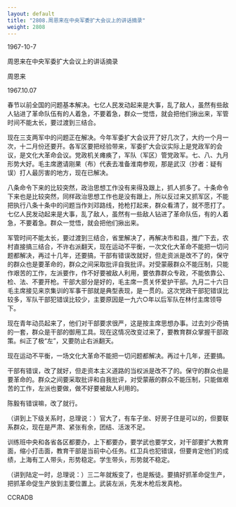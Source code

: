 ```yaml
---
layout: default
title: "2808.周恩来在中央军委扩大会议上的讲话摘录"
weight: 2808
---
```


1967-10-7

周恩来在中央军委扩大会议上的讲话摘录

周恩来

1967.10.07

春节以前全国的问题基本解决。七亿人民发动起来是大事，乱了敌人，虽然有些敌人钻进了革命队伍有的人着急，不要着急，群众一觉悟，就会把他们揪出来，军管时间不能太长，要过渡到三结合。

现在三支两军中的问题正在解决。今年军委扩大会议开了好几次了，大约一个月一次，十二月份还要开。各军区要把经验带来，军委扩大会议实际上是党政军的会议，是文化大革命会议。党政机关瘫痪了，军队（军区）管党政军。七、八、九月形势大好。毛主席邀请刚果（布）代表去准备淮南参观，那是武汉（抄者：疑有误）打人最厉害的地方，现在已解决。

八条命令下来的比较突然，政治思想工作没有来得及跟上，抓人抓多了。十条命令下来也是比较突然，同样政治思想工作也是没有跟上，所以反过来又抓军区，不能把执行八条十条中的问题当作刘邓路线，抢枪打起来，群众看清了，就不愿打了。七亿人民发动起来是大事，乱了敌人，虽然有一些敌人钻进了革命队伍，有的人着急，不要着急。群众一觉悟，就会把他们揪出来。

军管时间不能太长，要过渡到三结合，省里解决了，再解决市和县，推广下去，农村直接搞三结合，不许右派翻天，现在运动不平衡，一次文化大革命不能把一切问题都解决，再过十几年，还要搞，干部有错误改就好，但走资派是改不了的，保守的群众也是要革命的，群众之间采取批评自我批评。对受蒙蔽群众不能压制，只能作艰苦的工作，左派要作，作不好要被敌人利用，要依靠群众专政，不能依靠公、检、法、不要开枪。干部大部分是好的，毛主席一贯关怀爱护干部。九月二十六日毛主席接见来京集训的军事干部就是典型表现，是一贯的。这次党政干部犯错误比较多，军队干部犯错误比较少，主要原因是一九六○年以后军队在林付主席领导下。

现在青年动员起来了，他们对干部要求很严，这是按主席思想办事。过去刘少奇搞的一套，群众是干部的御用工具。现在这情况改变过来了，要教育群众掌握干部政策。纠正了极“左”，又要防止右派翻天。

现在运动不平衡，一场文化大革命不能把一切问题都解决。再过十几年，还要搞。

干部有错误，改了就好，但走资本主义道路的当权派是改不了的。保守的群众也是要革命的。群众之间要采取批评和自我批评，对受蒙蔽的群众不能压制，只能做艰苦的工作，左派也要做，做不好要被敌人利用的。

陈毅有错误嘛，改了就行。

（讲到上下级关系时，总理说：）官大了，有车子坐、好房子住是可以的，但要联系群众，现在是严肃、紧张有余，团结、活泼不足。

训练班中央和各省各区都要办，上下都要办，要学武也要学文，对干部要扩大教育面，缩小打击面，教育干部是当前中心任务。红卫兵也犯错误，但要肯定他们的成绩，上海有工人带头，形势稳定。学生带头，形势就不稳定。

（讲到陆定一时，总理说：）三二年就叛变了，也是叛徒。要搞好抓革命促生产，把抓革命促生产放到主要位置上。武装左派，先发木枪后发真枪。

CCRADB

